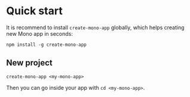 # Quick start

It is recommend to install `create-mono-app` globally, which helps creating new Mono app in seconds:

```
npm install -g create-mono-app
```

## New project

```
create-mono-app <my-mono-app>
```

Then you can go inside your app with `cd <my-mono-app>`.
